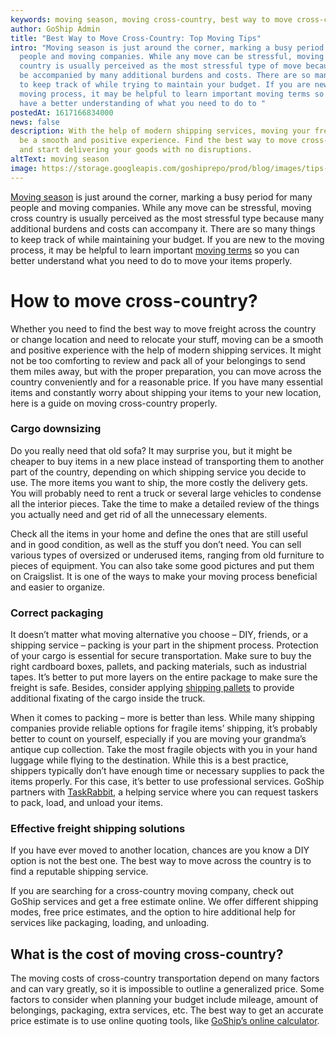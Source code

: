 ```yaml
---
keywords: moving season, moving cross-country, best way to move cross-country
author: GoShip Admin
title: "Best Way to Move Cross-Country: Top Moving Tips"
intro: "Moving season is just around the corner, marking a busy period for many
  people and moving companies. While any move can be stressful, moving cross
  country is usually perceived as the most stressful type of move because it can
  be accompanied by many additional burdens and costs. There are so many things
  to keep track of while trying to maintain your budget. If you are new to the
  moving process, it may be helpful to learn important moving terms so you can
  have a better understanding of what you need to do to "
postedAt: 1617166834000
news: false
description: With the help of modern shipping services, moving your freight can
  be a smooth and positive experience. Find the best way to move cross-country
  and start delivering your goods with no disruptions.
altText: moving season
image: https://storage.googleapis.com/goshiprepo/prod/blog/images/tips-and-tricks-to-successfully-move-cross-country.jpg
---
```

[Moving season](https://www.goship.com/blog/moving-season-best-time-to-move/) is just around the corner, marking a busy period for many people and moving companies. While any move can be stressful, moving cross country is usually perceived as the most stressful type because many additional burdens and costs can accompany it. There are so many things to keep track of while maintaining your budget. If you are new to the moving process, it may be helpful to learn important [moving terms](https://www.goship.com/blog/moving-terms-you-should-know/) so you can better understand what you need to do to move your items properly.



# How to move cross-country?

Whether you need to find the best way to move freight across the country or change location and need to relocate your stuff, moving can be a smooth and positive experience with the help of modern shipping services. It might not be too comforting to review and pack all of your belongings to send them miles away, but with the proper preparation, you can move across the country conveniently and for a reasonable price. If you have many essential items and constantly worry about shipping your items to your new location, here is a guide on moving cross-country properly.



### Cargo downsizing

Do you really need that old sofa? It may surprise you, but it might be cheaper to buy items in a new place instead of transporting them to another part of the country, depending on which shipping service you decide to use. The more items you want to ship, the more costly the delivery gets. You will probably need to rent a truck or several large vehicles to condense all the interior pieces. Take the time to make a detailed review of the things you actually need and get rid of all the unnecessary elements. 



Check all the items in your home and define the ones that are still useful and in good condition, as well as the stuff you don’t need. You can sell various types of oversized or underused items, ranging from old furniture to pieces of equipment. You can also take some good pictures and put them on Craigslist. It is one of the ways to make your moving process beneficial and easier to organize.

### Correct packaging

It doesn’t matter what moving alternative you choose – DIY, friends, or a shipping service – packing is your part in the shipment process. Protection of your cargo is essential for secure transportation. Make sure to buy the right cardboard boxes, pallets, and packing materials, such as industrial tapes. It’s better to put more layers on the entire package to make sure the freight is safe. Besides, consider applying [shipping pallets](https://www.goship.com/posts/a-guide-to-different-types-of-shipping-pallets) to provide additional fixating of the cargo inside the truck.



When it comes to packing – more is better than less. While many shipping companies provide reliable options for fragile items’ shipping, it’s probably better to count on yourself, especially if you are moving your grandma’s antique cup collection. Take the most fragile objects with you in your hand luggage while flying to the destination. While this is a best practice, shippers typically don’t have enough time or necessary supplies to pack the items properly. For this case, it’s better to use professional services. GoShip partners with [TaskRabbit](https://www.taskrabbit.com/), a helping service where you can request taskers to pack, load, and unload your items.



### Effective freight shipping solutions

If you have ever moved to another location, chances are you know a DIY option is not the best one. The best way to move across the country is to find a reputable shipping service. 



If you are searching for a cross-country moving company, check out GoShip services and get a free estimate online. We offer different shipping modes, free price estimates, and the option to hire additional help for services like packaging, loading, and unloading.



## What is the cost of moving cross-country?

The moving costs of cross-country transportation depend on many factors and can vary greatly, so it is impossible to outline a generalized price. Some factors to consider when planning your budget include mileage, amount of belongings, packaging, extra services, etc. The best way to get an accurate price estimate is to use online quoting tools, like [GoShip’s online calculator](https://www.goship.com/).